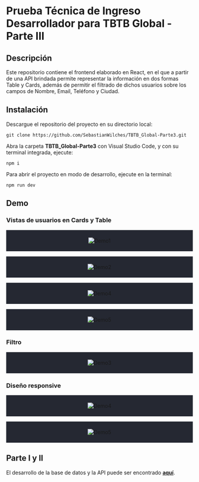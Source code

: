 # Prueba Técnica de Ingreso Desarrollador para TBTB Global - Parte III
## Descripción
Este repositorio contiene el frontend elaborado en React, en el que a partir de una API brindada permite representar la información en dos formas Table y Cards, además de permitir el filtrado de dichos usuarios sobre los campos de Nombre, Email, Teléfono y Ciudad.
## Instalación
Descargue el repositorio del proyecto en su directorio local:
```
git clone https://github.com/SebastianWilches/TBTB_Global-Parte3.git
```
Abra la carpeta **TBTB_Global-Parte3** con Visual Studio Code, y con su terminal integrada, ejecute:
```
npm i
```
Para abrir el proyecto en modo de desarrollo, ejecute en la terminal:
```
npm run dev
```

## Demo
### Vistas de usuarios en Cards y Table
<p align="center" style="padding: 20px; background: #252832">
    <img src="https://github.com/SebastianWilches/TBTB_Global-Parte3/blob/main/src/assets/demo/Demo1.png" alt="Demo1">
</p>
<p align="center" style="padding: 20px; background: #252832">
    <img src="https://github.com/SebastianWilches/TBTB_Global-Parte3/blob/main/src/assets/demo/Demo2.png" alt="Demo2">
</p>

<p align="center" style="padding: 20px; background: #252832">
    <img src="https://github.com/SebastianWilches/TBTB_Global-Parte3/blob/main/src/assets/demo/Demo4.png" alt="Demo4">
</p>
<p align="center" style="padding: 20px; background: #252832">
    <img src="https://github.com/SebastianWilches/TBTB_Global-Parte3/blob/main/src/assets/demo/Demo5.png" alt="Demo5">
</p>

### Filtro
<p align="center" style="padding: 20px; background: #252832">
    <img src="https://github.com/SebastianWilches/TBTB_Global-Parte3/blob/main/src/assets/demo/Demo3.png" alt="Demo3">
</p>

### Diseño responsive
<p align="center" style="padding: 20px; background: #252832">
    <img src="https://github.com/SebastianWilches/TBTB_Global-Parte3/blob/main/src/assets/demo/Demo4.png" alt="Demo4">
</p>
<p align="center" style="padding: 20px; background: #252832">
    <img src="https://github.com/SebastianWilches/TBTB_Global-Parte3/blob/main/src/assets/demo/Demo5.png" alt="Demo5">
</p>

## Parte I y II
El desarrollo de la base de datos y la API puede ser encontrado [**aquí**](https://github.com/SebastianWilches/SpotiSebas).